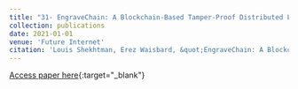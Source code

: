 ```yaml
---
title: "31- EngraveChain: A Blockchain-Based Tamper-Proof Distributed Log System"
collection: publications
date: 2021-01-01
venue: 'Future Internet'
citation: 'Louis Shekhtman, Erez Waisbard, &quot;EngraveChain: A Blockchain-Based Tamper-Proof Distributed Log System.&quot; Future Internet, 2021.'
---
```

[Access paper here](https://www.mdpi.com/1999-5903/13/6/143){:target="_blank"}
